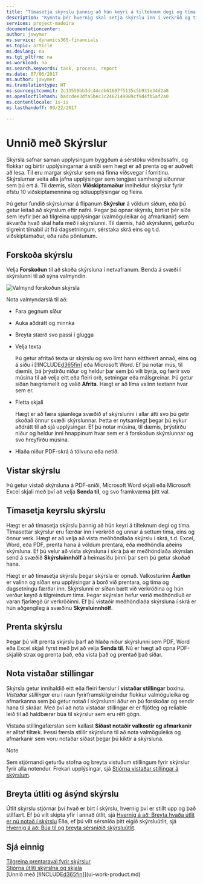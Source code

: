 ```yaml
---
title: "Tímasetja skýrslu þannig að hún keyri á tilteknum degi og tíma | Microsoft Docs"
description: "Kynntu þér hvernig skal setja skýrslu inn í verkröð og tímasetja hana þannig að hún sé unnin á tilteknum degi og tíma."
services: project-madeira
documentationcenter: 
author: jswymer
ms.service: dynamics365-financials
ms.topic: article
ms.devlang: na
ms.tgt_pltfrm: na
ms.workload: na
ms.search.keywords: task, process, report
ms.date: 07/06/2017
ms.author: jswymer
ms.translationtype: HT
ms.sourcegitcommit: 2c13559bb3dc44cdb61697f5135c5b931e34d2a8
ms.openlocfilehash: badcdee3dfa5bec3c2462149989cf9d4fb5af2a0
ms.contentlocale: is-is
ms.lasthandoff: 09/22/2017

---
```

# <a name="working-with-reports"></a>Unnið með Skýrslur
Skýrsla safnar saman upplýsingum byggðum á sérstöku viðmiðssafni, og flokkar og birtir upplýsingarnar á sniði sem hægt er að prenta og er auðvelt að lesa. Til eru margar skýrslur sem má finna víðsvegar í forritinu. Skýrslurnar veita alla jafna upplýsingar sem tengjast samhengi síðunnar sem þú ert á. Til dæmis, síðan **Viðskiptamaður** inniheldur skýrslur fyrir efstu 10 viðskiptamennina og söluupplýsingar og fleira.

Þú getur fundið skýrslurnar á flipanum **Skýrslur** á völdum síðum, eða þú getur leitað að skýrslum eftir nafni. Þegar þú opnar skýrslu, birtist þér síða sem leyfir þér að tilgreina upplýsingar (valmöguleikar og afmarkanir) sem ákvarða hvað skal hafa með í skýrslunni. Til dæmis, háð skýrslunni, geturðu tilgreint tímabil út frá dagsetningum, sérstaka skrá eins og t.d. viðskiptamaður, eða raða pöntunum.

## <a name="previewing-a-report"></a>Forskoða skýrslu
Velja **Forskoðun** til að skoða skýrsluna í netvafranum. Benda á svæði í skýrslunni til að sýna valmyndin.  

![Valmynd forskoðun skýrsla](media/report_viewer.png "Report preview toolbar")

Nota valmyndarslá til að:

-   Fara gegnum síður
-   Auka aðdrátt og minnka
-   Breyta stærð svo passi í glugga
-   Velja texta

    Þú getur afritað texta úr skýrslu og svo límt hann eitthvert annað, eins og á síðu í [!INCLUDE[d365fin](includes/d365fin_md.md)] eða Microsoft Word.  Ef þú notar mús, til dæmis, þá þrýstirðu niður og heldur þar sem þú vilt byrja, og færir svo músina til að velja eitt eða fleiri orð, setningar eða málsgreinar. Þú getur síðan hægrismellt og valið **Afrita**. Hægt er að líma valinn textann hvar sem er.
-   Fletta skjali

    Hægt er að færa sjáanlega svæðið af skýrslunni í allar átti svo þú getir skoðað önnur svæði skýrslunnar. Þetta er nytsamlegt þegar þú eykur aðdrátt til að sjá upplýsingar.  Ef þú notar músina, til dæmis, þrýstirðu niður og heldur inni hnappinum hvar sem er á forskoðun skýrslunnar og svo hreyfirðu músina.

-   Hlaða niður PDF-skrá á tölvuna eða netið.


## <a name="saving-a-report"></a>Vistar skýrslu
Þú getur vistað skýrsluna á PDF-sniði, Microsoft Word skjali eða Microsoft Excel skjali með því að velja **Senda til**, og svo framkvæma þitt val. 

## <a name="ScheduleReport"></a> Tímasetja keyrslu skýrslu
Hægt er að tímasetja skýrslu þannig að hún keyri á tilteknum degi og tíma. Tímasettar skýrslur eru færðar inn í verkröð og unnar á settum tíma, eins og önnur verk. Hægt er að velja að vista meðhöndlaða skýrslu í skrá, t.d. Excel, Word, eða PDF, prenta hana á völdum prentara, eða meðhöndla aðeins skýrsluna. Ef þú velur að vista skýrsluna í skrá þá er meðhöndlaða skýrslan send á svæðið **Skýrsluinnhólf** á heimasíðu þinni þar sem þú getur skoðað hana.

Hægt er að tímasetja skýrslu þegar skýrsla er opnuð. Valkosturinn **Áætlun** er valinn og síðan eru upplýsingar á borð við prentara, og tíma og dagsetningu færðar inn. Skýrslunni er síðan bætt við verkröðina og hún verður keyrð á tilgreindum tíma. Þegar skýrslan hefur verið meðhöndluð er varan fjarlægð úr verkröðinni. Ef þú vistaðir meðhöndlaða skýrsluna í skrá er hún aðgengileg á svæðinu **Skýrsluinnhólf**.

## <a name="PrintReport"></a>Prenta skýrslu
Þegar þú vilt prenta skýrslu þarf að hlaða niður skýrslunni sem PDF, Word eða Excel skjali fyrst með því að velja **Senda til**. Nú er hægt að opna PDF-skjalið strax og prenta það, eða vista það og prentað það síðar.

## <a name="using-saved-settings"></a>Nota vistaðar stillingar
Skýrsla getur innihaldið eitt eða fleiri færslur í **vistaðar stillingar** boxinu. *Vistaðar stillingar* eru í raun fyrirframskilgreindur flokkur valmöguleika og afmarkanna sem þú getur notað í skýrslunni áður en þú forskoðar og sendir hana til skráar. Með því að nota vistaðar stillingar er er fljótleg og reliable leið til að haldbærar búa til skýrslur sem eru rétt gögn.

Vistaða stillingafærslan sem kallast **Síðast notaðir valkostir og afmarkanir** er alltaf tiltæk. Þessi færsla stillir skýrsluna til að nota valmöguleika og afmarkanir sem voru notaðar síðast þegar þú kíktir á skýrsluna.

>[!NOTE]
>Sem stjórnandi geturðu stofna og breyta vistuðum stillingum fyrir skýrslur fyrir alla notendur. Frekari upplýsingar, sjá [Stjórna vistaðar stillingar á skýrslum](reports-saving-reusing-settings.md).

## <a name="changing-the-layout-and-look-of-a-report"></a>Breyta útliti og ásýnd skýrslu
Útlit skýrslu stjórnar því hvað er birt í skýrslu, hvernig því er stillt upp og það stílfært. Ef þú vilt skipta yfir í annað útlit, sjá [Hvernig á að: Breyta hvaða útlit er nú notað í skýrslu](ui-how-change-layout-currently-used-report.md) Eða, ef þú vilt sérsníða þitt eigið skýrsluútlit, sjá [Hvernig á að: Búa til og breyta sérsniðið skýrsluútlit](ui-how-create-custom-report-layout.md).

## <a name="see-also"></a>Sjá einnig
[Tilgreina prentaraval fyrir skýrslur](ui-specify-printer-selection-reports.md)  
[Stjórna útliti skýrslna og skjala](ui-manage-report-layouts.md)  
[Unnið með [!INCLUDE[d365fin](includes/d365fin_md.md)]](ui-work-product.md)


